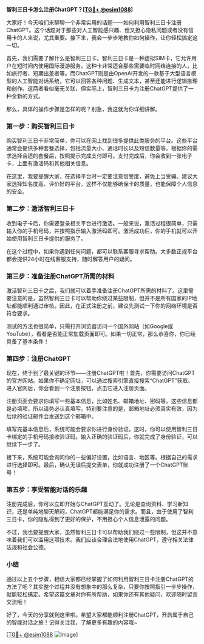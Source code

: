 **智利三日卡怎么注册ChatGPT？[[TG💪+ @esim1088](https://t.me/s/esim1088)]**

大家好！今天咱们来聊聊一个非常实用的话题——如何利用智利三日卡注册ChatGPT。这个话题对于那些对人工智能感兴趣、但又担心隐私问题或者没有信用卡的人来说，尤其重要。接下来，我会一步步地教你如何操作，让你轻松搞定这一切。

首先，我们需要了解什么是智利三日卡。智利三日卡是一种虚拟SIM卡，它允许用户在短时间内使用国际漫游服务。这种卡非常适合那些需要临时网络连接的人，比如旅行者、短期出差者等。而ChatGPT则是由OpenAI开发的一款基于大型语言模型的人工智能对话系统，它可以回答各种问题、生成文本，甚至还能进行逻辑推理和创作。这两者看似毫无关联，但实际上，智利三日卡为注册ChatGPT提供了一种全新的方式。

那么，具体的操作步骤是怎样的呢？别急，我这就为你详细讲解。

### 第一步：购买智利三日卡

购买智利三日卡非常简单，你可以在网上找到很多提供此类服务的平台。这些平台通常会提供多种套餐选择，包括流量大小、通话时长以及短信数量等。根据你的需求选择合适的套餐后，按照提示完成支付即可。支付完成后，你会收到一张电子卡，上面有激活码和其他相关信息。

在这里，我要提醒大家，在选择平台时一定要注意信誉度，避免上当受骗。建议大家选择知名度高、评价好的平台，这样不仅能够确保卡的质量，也能保障个人信息的安全。

### 第二步：激活智利三日卡

收到电子卡后，你需要登录相关平台进行激活。一般来说，激活过程很简单，只需输入你的手机号码，并按照指示输入激活码即可。激活成功后，你的手机就可以开始使用智利三日卡提供的服务了。

在这个过程中，如果你遇到任何问题，都可以联系客服寻求帮助。大多数正规平台都会提供24小时在线客服支持，随时解答用户的疑问。

### 第三步：准备注册ChatGPT所需的材料

激活智利三日卡之后，我们就可以着手准备注册ChatGPT所需的材料了。这里需要注意的是，虽然智利三日卡可以帮助你绕过某些限制，但并不是所有国家的IP地址都能顺利通过审核。因此，在正式注册之前，建议先测试一下你的网络环境是否符合要求。

测试的方法也很简单，只需打开浏览器访问一个国外网站（如Google或YouTube），看看是否能正常加载页面即可。如果一切正常，那么恭喜你，你已经具备了基本条件！

### 第四步：注册ChatGPT

现在，终于到了最关键的环节——注册ChatGPT啦！首先，你需要访问ChatGPT的官方网站。如果你不确定网址，可以通过搜索引擎直接搜索“ChatGPT”获取。进入官网后，你会看到一个注册按钮，点击它进入注册页面。

注册页面会要求你填写一些基本信息，比如姓名、邮箱地址、密码等。这些信息都是必填项，所以请务必认真填写。特别要注意的是，邮箱地址必须真实有效，因为后续的验证邮件会发送到这个邮箱中。

填写完基本信息后，系统可能会要求你进行身份验证。这时，你可以使用智利三日卡绑定的手机号码接收验证码。输入正确的验证码后，你就完成了身份验证，可以继续下一步了。

接下来，系统可能会询问你的一些偏好设置，比如语言、地区等。根据自己的需求进行选择即可。最后，确认无误后提交表单，你就成功注册了一个ChatGPT账号！

### 第五步：享受智能对话的乐趣

注册完成后，你可以立即开始与ChatGPT互动了。无论是查询资料、学习新知识，还是单纯地聊天解闷，ChatGPT都能满足你的需求。而且，由于使用了智利三日卡，你的隐私得到了更好的保护，不用担心个人信息泄露的问题。

不过，我也要提醒大家，虽然智利三日卡可以帮助我们绕过一些限制，但这并不意味着我们可以滥用这项技术。我们应该合理合法地使用ChatGPT，遵守相关法律法规和社会公德。

### 小结

通过以上五个步骤，相信大家都已经掌握了如何利用智利三日卡注册ChatGPT的方法了吧？其实整个过程并没有想象中的那么复杂，只要你按照指引一步步操作，就能轻松搞定。希望这篇文章对你有所帮助，如果你还有其他疑问，欢迎随时留言交流哦！

好了，今天的分享就到这里啦。希望大家都能顺利注册ChatGPT，开启属于自己的智能对话之旅！记得关注我，了解更多有趣的内容哦~

[[TG💪+ @esim1088](https://t.me/s/esim1088) ![Image](https://i.postimg.cc/4NQfJmqS/Snipaste-2025-05-13-00-14-12.png)]